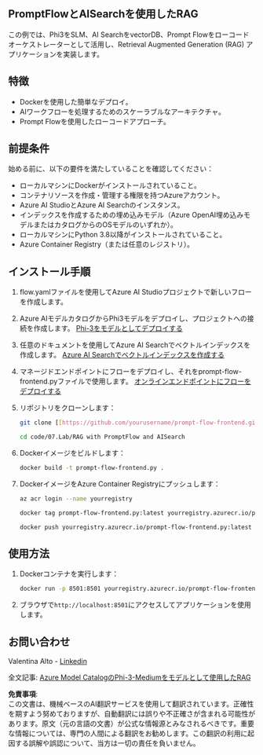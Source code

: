 ## PromptFlowとAISearchを使用したRAG

この例では、Phi3をSLM、AI SearchをvectorDB、Prompt Flowをローコードオーケストレーターとして活用し、Retrieval Augmented Generation (RAG) アプリケーションを実装します。

## 特徴

- Dockerを使用した簡単なデプロイ。
- AIワークフローを処理するためのスケーラブルなアーキテクチャ。
- Prompt Flowを使用したローコードアプローチ。

## 前提条件

始める前に、以下の要件を満たしていることを確認してください：

- ローカルマシンにDockerがインストールされていること。
- コンテナリソースを作成・管理する権限を持つAzureアカウント。
- Azure AI StudioとAzure AI Searchのインスタンス。
- インデックスを作成するための埋め込みモデル（Azure OpenAI埋め込みモデルまたはカタログからのOSモデルのいずれか）。
- ローカルマシンにPython 3.8以降がインストールされていること。
- Azure Container Registry（または任意のレジストリ）。

## インストール手順

1. flow.yamlファイルを使用してAzure AI Studioプロジェクトで新しいフローを作成します。
2. Azure AIモデルカタログからPhi3モデルをデプロイし、プロジェクトへの接続を作成します。 [Phi-3をモデルとしてデプロイする](https://learn.microsoft.com/azure/machine-learning/how-to-deploy-models-phi-3?view=azureml-api-2&tabs=phi-3-mini)
3. 任意のドキュメントを使用してAzure AI Searchでベクトルインデックスを作成します。 [Azure AI Searchでベクトルインデックスを作成する](https://learn.microsoft.com/azure/search/search-how-to-create-search-index?tabs=portal)
4. マネージドエンドポイントにフローをデプロイし、それをprompt-flow-frontend.pyファイルで使用します。 [オンラインエンドポイントにフローをデプロイする](https://learn.microsoft.com/azure/ai-studio/how-to/flow-deploy)
5. リポジトリをクローンします：

    ```sh
    git clone [[https://github.com/yourusername/prompt-flow-frontend.git](https://github.com/microsoft/Phi-3CookBook.git)](https://github.com/microsoft/Phi-3CookBook.git)
    
    cd code/07.Lab/RAG with PromptFlow and AISearch
    ```

6. Dockerイメージをビルドします：

    ```sh
    docker build -t prompt-flow-frontend.py .
    ```

7. DockerイメージをAzure Container Registryにプッシュします：

    ```sh
    az acr login --name yourregistry
    
    docker tag prompt-flow-frontend.py:latest yourregistry.azurecr.io/prompt-flow-frontend.py:latest
    
    docker push yourregistry.azurecr.io/prompt-flow-frontend.py:latest
    ```

## 使用方法

1. Dockerコンテナを実行します：

    ```sh
    docker run -p 8501:8501 yourregistry.azurecr.io/prompt-flow-frontend.py:latest
    ```

2. ブラウザで`http://localhost:8501`にアクセスしてアプリケーションを使用します。

## お問い合わせ

Valentina Alto - [Linkedin](https://www.linkedin.com/in/valentina-alto-6a0590148/)

全文記事: [Azure Model CatalogのPhi-3-Mediumをモデルとして使用したRAG](https://medium.com/@valentinaalto/rag-with-phi-3-medium-as-a-model-as-a-service-from-azure-model-catalog-62e1411948f3)

**免責事項**:  
この文書は、機械ベースのAI翻訳サービスを使用して翻訳されています。正確性を期すよう努めておりますが、自動翻訳には誤りや不正確さが含まれる可能性があります。原文（元の言語の文書）が公式な情報源とみなされるべきです。重要な情報については、専門の人間による翻訳をお勧めします。この翻訳の利用に起因する誤解や誤認について、当方は一切の責任を負いません。